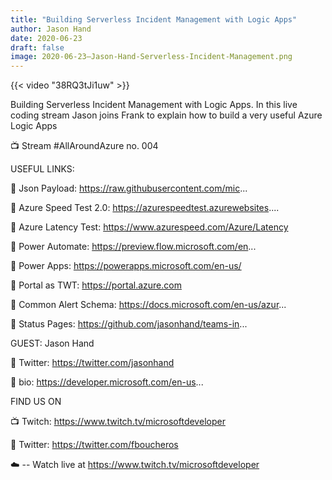 ```yaml
---
title: "Building Serverless Incident Management with Logic Apps"
author: Jason Hand
date: 2020-06-23
draft: false
image: 2020-06-23–Jason-Hand-Serverless-Incident-Management.png
---
```


{{< video "38RQ3tJi1uw" >}}

Building Serverless Incident Management with Logic Apps. In this live coding stream Jason joins Frank to explain how to build a very useful Azure Logic Apps

📺 Stream #AllAroundAzure no. 004

USEFUL LINKS:

🔗 Json Payload: https://raw.githubusercontent.com/mic...

🔗 Azure Speed Test 2.0: https://azurespeedtest.azurewebsites....

🔗 Azure Latency Test: https://www.azurespeed.com/Azure/Latency

🔗 Power Automate: https://preview.flow.microsoft.com/en...

🔗 Power Apps: https://powerapps.microsoft.com/en-us/

🔗 Portal as TWT: https://portal.azure.com

🔗 Common Alert Schema: https://docs.microsoft.com/en-us/azur...

🔗 Status Pages: https://github.com/jasonhand/teams-in...

GUEST: Jason Hand

🔗 Twitter: https://twitter.com/jasonhand

🔗 bio: https://developer.microsoft.com/en-us...

FIND US ON

📺 Twitch: https://www.twitch.tv/microsoftdeveloper

🔗 Twitter: https://twitter.com/fboucheros

☁️ -- Watch live at https://www.twitch.tv/microsoftdeveloper